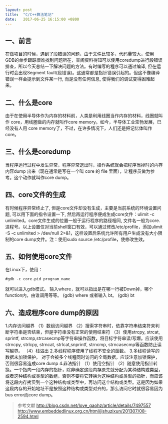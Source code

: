 ```yaml
---
layout: post
title:  "C/C++算法笔记"
date:   2017-06-25 16:15:00 +0800
---
```

**一、前言**
----

在做项目的时候，遇到了段错误的问题，由于文件比较多，代码量较大，使用GDB的单步跟踪很难找到问题所在，查阅资料得知可以使用coredump进行段错误排查，所以今天总结一下解决问题的方法。有时编写的程序可以通过编译, 但在运行时会出现Segment fault(段错误)。这通常都是指针错误引起的。但这不像编译错误一样会提示到文件某一行, 而是没有任何信息, 使得我们的调试变得困难起来。

**二、什么是core**
---------

由于在使用半导体作为内存的材料前，人类是利用线圈当作内存的材料，线圈就叫作 core，用线圈做的内存就叫作core memory。如今，半导体工业澎勃发展，已经没有人用 core memory了，不过，在许多情况下，人们还是把记忆体叫作core。

**三、什么是coredump**
-------------

当程序运行过程中发生异常，程序异常退出时，操作系统就会把程序当掉时的内存内容dump 出来（现在通常是写在一个叫 core 的 file 里面），让程序员做为参考。这个动作就叫作core dump。

**四、core文件的生成**
-----------

有时候程序异常终止了, 但是core文件却没有生成，主要是当前系统的环境设置问题, 可以用下面的指令设置一下, 然后再运行程序便成生成core文件：ulimit -c unlimited。core文件生成的位置一般于运行程序的路径相同, 文件名一般为core.进程号。以上设置仅对当前shell窗口有效，可以通过修改/etc/profile，添加ulimit -S -c unlimited > /dev/null 2>&1，这样设置后系统允许所有用户生成没有大小限制的core dump文件。注：使用sudo  source /etc/profile，使修改生效。

**五、如何使用core文件**
------------

在Linux下，使用：
```
#gdb -c core.pid program_name 
```
就可以进入gdb模式。 
输入where，就可以指出是在哪一行被Down掉，哪个function内，由谁调用等等。 
(gdb) where 
或者输入 bt。 
(gdb) bt

**六、造成程序core dump的原因**
------------------

1.内存访问越界
  （1）数组访问越界
  （2）搜索字符串时，依靠字符串结束符来判断字符串是否结束，但是字符串没有正常的使用结束符
  （3）使用strcpy, strcat, sprintf, strcmp,strcasecmp等字符串操作函数，将目标字符串读/写爆。应该使用strncpy, strlcpy, strncat, strlcat,snprintf, strncmp, strncasecmp等函数防止读写越界。
（4）栈溢出
2.多线程程序使用了线程不安全的函数。
3.多线程读写的数据未加锁保护。
对于会被多个线程同时访问的全局数据，应该注意加锁保护，否则很容易造成core dump
4.非法指针
  （1）使用空指针
  （2）随意使用指针转换。一个指向一段内存的指针，除非确定这段内存原先就分配为某种结构或类型，或者这种结构或类型的数组，否则不要将它转换为这种结构或类型的指针，而应该将这段内存拷贝到一个这种结构或类型中，再访问这个结构或类型。这是因为如果这段内存的开始地址不是按照这种结构或类型对齐的，那么访问它时就很容易因为bus error而core dump。
>参考文献
>http://blog.csdn.net/love_gaohz/article/details/7497557
>http://www.embeddedlinux.org.cn/html/jishuzixun/201307/08-2594.html

